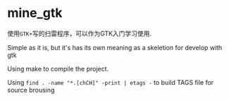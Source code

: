 ﻿mine_gtk
========

使用`GTK+`写的扫雷程序，可以作为GTK入门学习使用.

Simple as it is, but it's has its own meaning as a skeletion for develop with gtk

Using make to compile the project.

Using `find . -name "*.[chCH]" -print | etags -` to build TAGS file for source
brousing 